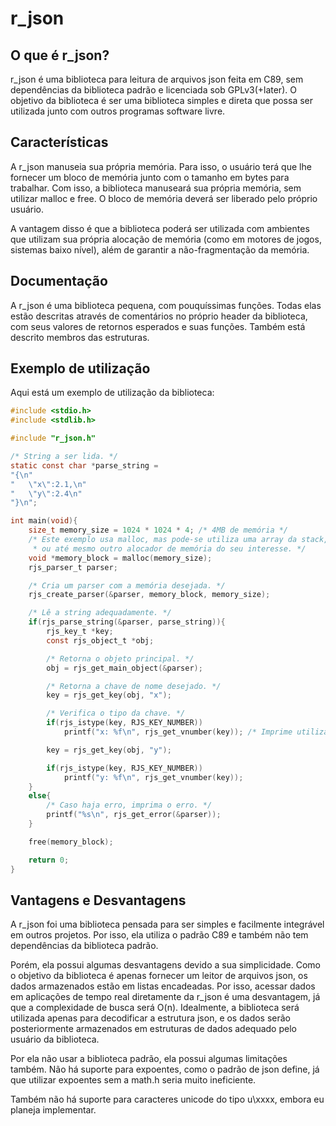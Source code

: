 # r\_json

## O que é r\_json?

r\_json é uma biblioteca para leitura de arquivos json feita em C89,
sem dependências da biblioteca padrão
e licenciada sob GPLv3(+later). O objetivo da biblioteca é ser uma biblioteca
simples e direta que possa ser utilizada junto com outros programas software
livre.

## Características

A r\_json manuseia sua própria memória. Para isso, o usuário terá que lhe fornecer
um bloco de memória junto com o tamanho em bytes para trabalhar. Com isso,
a biblioteca manuseará sua própria memória, sem utilizar malloc e free. O bloco
de memória deverá ser liberado pelo próprio usuário.

A vantagem disso é que a biblioteca poderá ser utilizada com ambientes que
utilizam sua própria alocação de memória (como em motores de jogos, sistemas
baixo nível), além de garantir a não-fragmentação da memória. 

## Documentação

A r\_json é uma biblioteca pequena, com pouquíssimas funções. Todas elas estão
descritas através de comentários no próprio header da biblioteca, com seus
valores de retornos esperados e suas funções. Também está
descrito membros das estruturas.

## Exemplo de utilização

Aqui está um exemplo de utilização da biblioteca:

```c
#include <stdio.h>
#include <stdlib.h>

#include "r_json.h"

/* String a ser lida. */
static const char *parse_string =
"{\n"
"	\"x\":2.1,\n"
"	\"y\":2.4\n"
"}\n";

int main(void){
    size_t memory_size = 1024 * 1024 * 4; /* 4MB de memória */
    /* Este exemplo usa malloc, mas pode-se utiliza uma array da stack,
     * ou até mesmo outro alocador de memória do seu interesse. */
    void *memory_block = malloc(memory_size);
    rjs_parser_t parser;

    /* Cria um parser com a memória desejada. */
    rjs_create_parser(&parser, memory_block, memory_size);

    /* Lê a string adequadamente. */
    if(rjs_parse_string(&parser, parse_string)){
        rjs_key_t *key;
        const rjs_object_t *obj;

        /* Retorna o objeto principal. */
        obj = rjs_get_main_object(&parser);

        /* Retorna a chave de nome desejado. */
        key = rjs_get_key(obj, "x");

        /* Verifica o tipo da chave. */
        if(rjs_istype(key, RJS_KEY_NUMBER))
            printf("x: %f\n", rjs_get_vnumber(key)); /* Imprime utilizando a função de retornar o valor da chave. */

        key = rjs_get_key(obj, "y");

        if(rjs_istype(key, RJS_KEY_NUMBER))
            printf("y: %f\n", rjs_get_vnumber(key));
    }
    else{
        /* Caso haja erro, imprima o erro. */
        printf("%s\n", rjs_get_error(&parser));
    }

    free(memory_block);

    return 0;
}
```

## Vantagens e Desvantagens

A r\_json foi uma biblioteca pensada para ser simples e facilmente integrável
em outros projetos. Por isso, ela utiliza o padrão C89 e também não tem dependências
da biblioteca padrão.

Porém, ela possui algumas desvantagens devido a sua simplicidade. Como o objetivo
da biblioteca é apenas fornecer um leitor de arquivos json, os dados armazenados
estão em listas encadeadas. Por isso, acessar dados em aplicações de tempo real
diretamente da r\_json é uma desvantagem, já que a complexidade de busca será O(n).
Idealmente, a biblioteca será utilizada apenas para decodificar a estrutura json,
e os dados serão posteriormente armazenados em estruturas de dados adequado pelo
usuário da biblioteca.

Por ela não usar a biblioteca padrão, ela possui algumas limitações também. 
Não há suporte para expoentes, como o padrão de json define, já que utilizar
expoentes sem a math.h seria muito ineficiente.

Também não há suporte para caracteres unicode do tipo u\xxxx, embora eu planeja
implementar.
